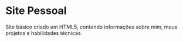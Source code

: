 # Site Pessoal
Site básico criado em HTML5, contendo informações sobre mim, meus projetos e habilidades técnicas.
